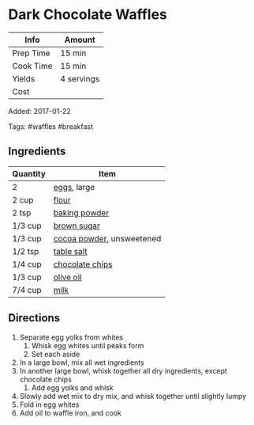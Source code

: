 # Dark Chocolate Waffles

| Info      | Amount     |
| --------- | ---------- |
| Prep Time | 15 min     |
| Cook Time | 15 min     |
| Yields    | 4 servings |
| Cost      |            |

Added: 2017-01-22

Tags: #waffles #breakfast

## Ingredients

| Quantity | Item                                                         |
| -------- | ------------------------------------------------------------ |
| 2        | [eggs](../_ingredients/cherry%20tomato.md), large            |
| 2 cup    | [flour](../_ingredients/flour.md)                            |
| 2 tsp    | [baking powder](../_ingredients/baking%20powder.md)          |
| 1/3 cup  | [brown sugar](../_ingredients/brown%20sugar.md)              |
| 1/3 cup  | [cocoa powder](../_ingredients/cocoa-powder.md), unsweetened |
| 1/2 tsp  | [table salt](../_ingredients/table%20salt.md)                |
| 1/4 cup  | [chocolate chips](../_ingredients/chocolate%20chips.md)      |
| 1/3 cup  | [olive oil](../_ingredients/olive%20oil.md)                  |
| 7/4 cup  | [milk](../_ingredients/milk.md)                              |

## Directions

1. Separate egg yolks from whites
    1. Whisk egg whites until peaks form
    1. Set each aside
2. In a large bowl, mix all wet ingredients
3. In another large bowl, whisk together all dry ingredients, except chocolate chips
    1. Add egg yolks and whisk
4. Slowly add wet mix to dry mix, and whisk together until slightly lumpy
5. Fold in egg whites
6. Add oil to waffle iron, and cook
